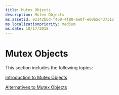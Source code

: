 ```yaml
---
title: Mutex Objects
description: Mutex Objects
ms.assetid: e2142b6d-f460-4f80-be0f-e00b5d43731c
ms.localizationpriority: medium
ms.date: 10/17/2018
---
```


# Mutex Objects





This section includes the following topics:

[Introduction to Mutex Objects](introduction-to-mutex-objects.md)

[Alternatives to Mutex Objects](alternatives-to-mutex-objects.md)

 

 




